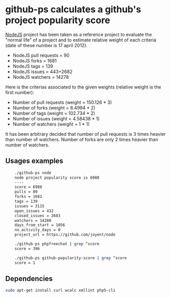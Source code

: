 # github-ps calculates a github's project popularity score

[NodeJS](https://github.com/joyent/node) project has been taken as a reference project to evaluate the "normal life" of a project and to estimate relative weight of each criteria (date of these number is 17 april 2012).
  
  - NodeJS pull requests  = 90
  - NodeJS forks = 1681
  - NodeJS tags = 139
  - NodeJS issues = 443+2682
  - NodeJS watchers = 14278
  
Here is the criterias associated to the given weights (relative weight is the first number):

  - Number of pull requests (weight = 150.126 * 3)
  - Number of forks         (weight = 8.4994 * 2)
  - Number of tags          (weight = 102.734 * 2)
  - Number of issues        (weight = 4.58438 * 1)
  - Number of watchers      (weight = 1 * 1)

It has been arbitrary decided that number of pull requests is 3 times heavier than number of watchers. Number of forks are only 2 times heavier than number of watchers.

## Usages examples

```bash
    ./github-ps node
    node project popularity score is 6988
    ----
    score = 6988
    pulls = 89
    forks = 1681
    tags = 139
    issues = 3115
    open_issues = 432
    closed_issues = 2683
    watchers = 14280
    days_from_start = 1056
    no_activity_days = 0
    project_url = https://github.com/joyent/node

    ./github-ps phpfreechat | grep ^score
    score = 396

    ./github-ps github-popularity-score | grep ^score
    score = 1
```

## Dependencies

```bash
sudo apt-get install curl wcalc xmllint php5-cli
```
